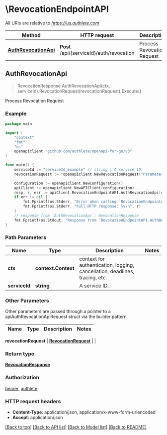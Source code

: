 # \RevocationEndpointAPI

All URIs are relative to *https://us.authlete.com*

Method | HTTP request | Description
------------- | ------------- | -------------
[**AuthRevocationApi**](RevocationEndpointAPI.md#AuthRevocationApi) | **Post** /api/{serviceId}/auth/revocation | Process Revocation Request



## AuthRevocationApi

> RevocationResponse AuthRevocationApi(ctx, serviceId).RevocationRequest(revocationRequest).Execute()

Process Revocation Request



### Example

```go
package main

import (
	"context"
	"fmt"
	"os"
	openapiclient "github.com/authlete/openapi-for-go/v3"
)

func main() {
	serviceId := "serviceId_example" // string | A service ID.
	revocationRequest := *openapiclient.NewRevocationRequest("Parameters_example") // RevocationRequest | 

	configuration := openapiclient.NewConfiguration()
	apiClient := openapiclient.NewAPIClient(configuration)
	resp, r, err := apiClient.RevocationEndpointAPI.AuthRevocationApi(context.Background(), serviceId).RevocationRequest(revocationRequest).Execute()
	if err != nil {
		fmt.Fprintf(os.Stderr, "Error when calling `RevocationEndpointAPI.AuthRevocationApi``: %v\n", err)
		fmt.Fprintf(os.Stderr, "Full HTTP response: %v\n", r)
	}
	// response from `AuthRevocationApi`: RevocationResponse
	fmt.Fprintf(os.Stdout, "Response from `RevocationEndpointAPI.AuthRevocationApi`: %v\n", resp)
}
```

### Path Parameters


Name | Type | Description  | Notes
------------- | ------------- | ------------- | -------------
**ctx** | **context.Context** | context for authentication, logging, cancellation, deadlines, tracing, etc.
**serviceId** | **string** | A service ID. | 

### Other Parameters

Other parameters are passed through a pointer to a apiAuthRevocationApiRequest struct via the builder pattern


Name | Type | Description  | Notes
------------- | ------------- | ------------- | -------------

 **revocationRequest** | [**RevocationRequest**](RevocationRequest.md) |  | 

### Return type

[**RevocationResponse**](RevocationResponse.md)

### Authorization

[bearer](../README.md#bearer), [authlete](../README.md#authlete)

### HTTP request headers

- **Content-Type**: application/json, application/x-www-form-urlencoded
- **Accept**: application/json

[[Back to top]](#) [[Back to API list]](../README.md#documentation-for-api-endpoints)
[[Back to Model list]](../README.md#documentation-for-models)
[[Back to README]](../README.md)

